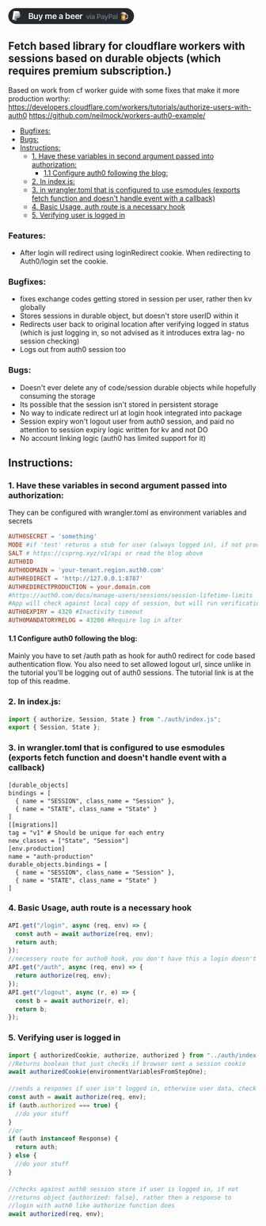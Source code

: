 <a href="https://www.paypal.me/janat08">
  <img height="32" src="https://github.com/everdrone/coolbadge/blob/master/badges/Paypal/Beer/Dark/Big.png" />
</a>

## Fetch based library for cloudflare workers with sessions based on durable objects (which requires premium subscription.)

Based on work from cf worker guide with some fixes that make it more production worthy: https://developers.cloudflare.com/workers/tutorials/authorize-users-with-auth0 https://github.com/neilmock/workers-auth0-example/

- [Bugfixes:](#bugfixes)
- [Bugs:](#bugs)
- [Instructions:](#instructions)
  - [1. Have these variables in second argument passed into authorization:](#1-have-these-variables-in-second-argument-passed-into-authorization)
    - [1.1 Configure auth0 following the blog:](#11-configure-auth0-following-the-blog)
  - [2. In index.js:](#2-in-indexjs)
  - [3. in wrangler.toml that is configured to use esmodules (exports fetch function and doesn't handle event with a callback)](#3-in-wranglertoml-that-is-configured-to-use-esmodules-exports-fetch-function-and-doesnt-handle-event-with-a-callback)
  - [4. Basic Usage, auth route is a necessary hook](#4-basic-usage-auth-route-is-a-necessary-hook)
  - [5. Verifying user is logged in](#5-verifying-user-is-logged-in)

### Features:

- After login will redirect using loginRedirect cookie. When redirecting to Auth0/login set the cookie.

### Bugfixes:

- fixes exchange codes getting stored in session per user, rather then kv globally
- Stores sessions in durable object, but doesn't store userID within it
- Redirects user back to original location after verifying logged in status (which is just logging in, so not advised as it introduces extra lag- no session checking)
- Logs out from auth0 session too

### Bugs:

- Doesn't ever delete any of code/session durable objects while hopefully consuming the storage
- Its possible that the session isn't stored in persistent storage
- No way to indicate redirect url at login hook integrated into package
- Session expiry won't logout user from auth0 session, and paid no attention to session expiry logic written for kv and not DO
- No account linking logic (auth0 has limited support for it)

## Instructions:

### 1. Have these variables in second argument passed into authorization:

They can be configured with wrangler.toml as environment variables and secrets

```toml
AUTH0SECRET = 'something'
MODE #if 'test' returns a stub for user (always logged in), if not production returns dev redirect (localhost)
SALT # https://csprng.xyz/v1/api or read the blog above
AUTH0ID
AUTH0DOMAIN = 'your-tenant.region.auth0.com'
AUTHREDIRECT = 'http://127.0.0.1:8787'
AUTHREDIRECTPRODUCTION = your.domain.com
#https://auth0.com/docs/manage-users/sessions/session-lifetime-limits
#App will check against local copy of session, but will run verifications with auth0 after the fact to renew their sessions, setting either one to zero or not defining it will lead to sessions being never ending.
AUTH0EXPIRY = 4320 #Inactivity timeout
AUTH0MANDATORYRELOG = 43200 #Require log in after
```

#### 1.1 Configure auth0 following the blog:

Mainly you have to set /auth path as hook for auth0 redirect for code based authentication flow. You also need to set allowed logout url, since unlike in the tutorial you'll be logging out of auth0 sessions. The tutorial link is at the top of this readme.

### 2. In index.js:

```js
import { authorize, Session, State } from "./auth/index.js";
export { Session, State };
```

### 3. in wrangler.toml that is configured to use esmodules (exports fetch function and doesn't handle event with a callback)

```
[durable_objects]
bindings = [
  { name = "SESSION", class_name = "Session" },
  { name = "STATE", class_name = "State" }
]
[[migrations]]
tag = "v1" # Should be unique for each entry
new_classes = ["State", "Session"]
[env.production]
name = "auth-production"
durable_objects.bindings = [
  { name = "SESSION", class_name = "Session" },
  { name = "STATE", class_name = "State" }
]
```

### 4. Basic Usage, auth route is a necessary hook

```js
API.get("/login", async (req, env) => {
  const auth = await authorize(req, env);
  return auth;
});
//necessery route for autho0 hook, you don't have this a login doesn't work
API.get("/auth", async (req, env) => {
  return authorize(req, env);
});
API.get("/logout", async (r, e) => {
  const b = await authorize(r, e);
  return b;
});
```

### 5. Verifying user is logged in

```js
import { authorizedCookie, authorize, authorized } from "../auth/index.js";
//Returns boolean that just checks if browser sent a session cookie
await authorizedCookie(environmentVariablesFromStepOne);

//sends a respones if user isn't logged in, otherwise user data, check
const auth = await authorize(req, env);
if (auth.authorized === true) {
  //do your stuff
}
//or
if (auth instanceof Response) {
  return auth;
} else {
  //do your stuff
}

//checks against auth0 session store if user is logged in, if not
//returns object {authorized: false}, rather then a response to
//login with auth0 like authorize function does
await authorized(req, env);
```
